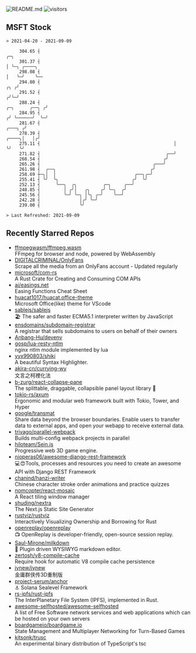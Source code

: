 ![README.md](https://github.com/Gerhut/Gerhut/workflows/README.md/badge.svg)
![visitors](https://visitors.vercel.app/Gerhut/Gerhut?token=8cf69d1f6813d272ef062726b6070c9be4ff72038cfe5a7ded7384a8da65d866)

## MSFT Stock

```
> 2021-04-20 - 2021-09-09

     304.65 ┤                                                                                     ╭─╮            
     301.37 ┤                                                                                     │ ╰─╮ ╭────╮   
     298.08 ┤                                                                                     │   ╰─╯    ╰── 
     294.80 ┤                                                                                 ╭╮ ╭╯              
     291.52 ┤                                                                                ╭╯╰─╯               
     288.24 ┤                                                                 ╭─╮      ╭──╮ ╭╯                   
     284.95 ┤                                                                ╭╯ ╰──────╯  ╰─╯                    
     281.67 ┤                                                         ╭───╮ ╭╯                                   
     278.39 ┤                                                   ╭────╮│   │╭╯                                    
     275.11 ┤                                                   │    ╰╯   ╰╯                                     
     271.82 ┤                                                ╭──╯                                                
     268.54 ┤                                               ╭╯                                                   
     265.26 ┤                                           ╭───╯                                                    
     261.98 ┤  ╭──╮                                    ╭╯                                                        
     258.69 ┼─╮│  │                              ╭──╮╭─╯                                                         
     255.41 ┤ ╰╯  ╰╮                            ╭╯  ╰╯                                                           
     252.13 ┤      ╰──╮  ╭╮          ╭─╮     ╭──╯                                                                
     248.85 ┤         │ ╭╯│   ╭╮    ╭╯ ╰─╮  ╭╯                                                                   
     245.56 ┤         ╰─╯ ╰─╮ │╰╮ ╭─╯    ╰──╯                                                                    
     242.28 ┤               │╭╯ ╰─╯                                                                              
     239.00 ┤               ╰╯                                                                                   

> Last Refreshed: 2021-09-09
```

## Recently Starred Repos

- [ffmpegwasm/ffmpeg.wasm](https://github.com/ffmpegwasm/ffmpeg.wasm)  
  FFmpeg for browser and node, powered by WebAssembly
- [DIGITALCRIMINAL/OnlyFans](https://github.com/DIGITALCRIMINAL/OnlyFans)  
  Scrape all the media from an OnlyFans account - Updated regularly
- [microsoft/com-rs](https://github.com/microsoft/com-rs)  
  A Rust Crate for Creating and Consuming COM APIs
- [ai/easings.net](https://github.com/ai/easings.net)  
  Easing Functions Cheat Sheet
- [huacat1017/huacat.office-theme](https://github.com/huacat1017/huacat.office-theme)  
  Microsoft Office(like) theme for VScode
- [sablejs/sablejs](https://github.com/sablejs/sablejs)  
  🏖️ The safer and faster ECMA5.1 interpreter written by JavaScript
- [ensdomains/subdomain-registrar](https://github.com/ensdomains/subdomain-registrar)  
  A registrar that sells subdomains to users on behalf of their owners
- [Anbang-Hu/devenv](https://github.com/Anbang-Hu/devenv)  
- [gosp/lua-resty-ntlm](https://github.com/gosp/lua-resty-ntlm)  
  nginx ntlm module implemented by lua
- [yyx990803/shiki](https://github.com/yyx990803/shiki)  
  A beautiful Syntax Highlighter.
- [akira-cn/currying-wy](https://github.com/akira-cn/currying-wy)  
  文言之柯裡化法
- [b-zurg/react-collapse-pane](https://github.com/b-zurg/react-collapse-pane)  
  The splittable, draggable, collapsible panel layout library 🎉
- [tokio-rs/axum](https://github.com/tokio-rs/axum)  
  Ergonomic and modular web framework built with Tokio, Tower, and Hyper
- [google/transmat](https://github.com/google/transmat)  
  Share data beyond the browser boundaries. Enable users to transfer data to external apps, and open your webapp to receive external data.
- [trivago/parallel-webpack](https://github.com/trivago/parallel-webpack)  
  Builds multi-config webpack projects in parallel
- [hiloteam/Sein.js](https://github.com/hiloteam/Sein.js)  
  Progressive web 3D game engine.
- [nioperas06/awesome-django-rest-framework](https://github.com/nioperas06/awesome-django-rest-framework)  
   💻😍Tools, processes and resources you need to create an awesome API with Django REST Framework
- [chanind/hanzi-writer](https://github.com/chanind/hanzi-writer)  
  Chinese character stroke order animations and practice quizzes
- [nomcopter/react-mosaic](https://github.com/nomcopter/react-mosaic)  
  A React tiling window manager
- [shuding/nextra](https://github.com/shuding/nextra)  
  The Next.js Static Site Generator
- [rustviz/rustviz](https://github.com/rustviz/rustviz)  
  Interactively Visualizing Ownership and Borrowing for Rust
- [openreplay/openreplay](https://github.com/openreplay/openreplay)  
  :tv: OpenReplay is developer-friendly, open-source session replay.
- [Saul-Mirone/milkdown](https://github.com/Saul-Mirone/milkdown)  
  🍼 Plugin driven WYSIWYG  markdown editor.
- [zertosh/v8-compile-cache](https://github.com/zertosh/v8-compile-cache)  
  Require hook for automatic V8 compile cache persistence
- [jynew/jynew](https://github.com/jynew/jynew)  
  金庸群侠传3D重制版
- [project-serum/anchor](https://github.com/project-serum/anchor)  
  ⚓ Solana Sealevel Framework
- [rs-ipfs/rust-ipfs](https://github.com/rs-ipfs/rust-ipfs)  
  The InterPlanetary File System (IPFS), implemented in Rust.
- [awesome-selfhosted/awesome-selfhosted](https://github.com/awesome-selfhosted/awesome-selfhosted)  
  A list of Free Software network services and web applications which can be hosted on your own servers
- [boardgameio/boardgame.io](https://github.com/boardgameio/boardgame.io)  
  State Management and Multiplayer Networking for Turn-Based Games
- [kitsonk/trusc](https://github.com/kitsonk/trusc)  
  An experimental binary distribution of TypeScript's tsc
